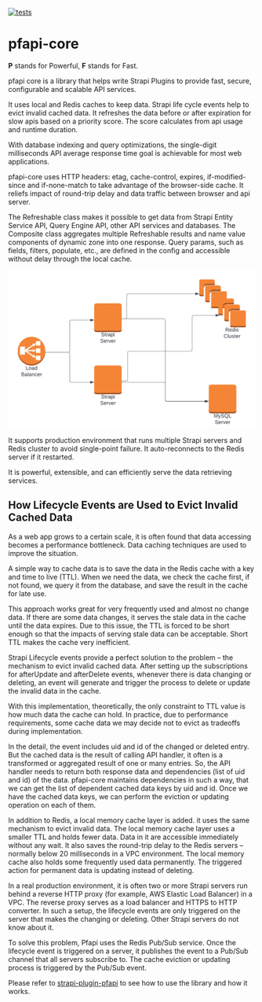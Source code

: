 [![tests](https://github.com/pfapi/pfapi/actions/workflows/e2e-tests.yaml/badge.svg)](https://github.com/pfapi/pfapi/actions/workflows/e2e-tests.yaml)

# pfapi-core

**P** stands for Powerful, **F** stands for Fast.

pfapi core is a library that helps write Strapi Plugins to provide fast, secure, configurable and scalable API services.

It uses local and Redis caches to keep data. Strapi life cycle events help to evict invalid cached data. It refreshes the data before or after expiration for slow apis based on a priority score. The score calculates from api usage and runtime duration. 

With database indexing and query optimizations, the single-digit milliseconds API average response time goal is achievable for most web applications.

pfapi-core uses HTTP headers: etag, cache-control, expires, if-modified-since and if-none-match to take advantage of the browser-side cache. It reliefs impact of round-trip delay and data traffic between browser and api server.

The Refreshable class makes it possible to get data from Strapi Entity Service API, Query Engine API, other API services and databases. The Composite class aggregates multiple Refreshable results and name value components of dynamic zone into one response. Query params, such as fields, filters, populate, etc., are defined in the config and accessible without delay through the local cache.

<img alt="pfapi test setup in AWS" src="https://github.com/pfapi/pfapi/blob/development/images/aws-test.png" />

It supports production environment that runs multiple Strapi servers and Redis cluster to avoid single-point failure. It auto-reconnects to the Redis server if it restarted.

It is powerful, extensible, and can efficiently serve the data retrieving services.

## How Lifecycle Events are Used to Evict Invalid Cached Data

As a web app grows to a certain scale, it is often found that data accessing becomes a performance bottleneck. Data caching techniques are used to improve the situation.

A simple way to cache data is to save the data in the Redis cache with a key and time to live (TTL). When we need the data, we check the cache first, if not found, we query it from the database, and save the result in the cache for late use.

This approach works great for very frequently used and almost no change data. If there are some data changes, it serves the stale data in the cache until the data expires. Due to this issue, the TTL is forced to be short enough so that the impacts of serving stale data can be acceptable. Short TTL makes the cache very inefficient.

Strapi Lifecycle events provide a perfect solution to the problem – the mechanism to evict invalid cached data. After setting up the subscriptions for afterUpdate and afterDelete events, whenever there is data changing or deleting, an event will generate and trigger the process to delete or update the invalid data in the cache. 

With this implementation, theoretically, the only constraint to TTL value is how much data the cache can hold. In practice, due to performance requirements, some cache data we may decide not to evict as tradeoffs during implementation.

In the detail, the event includes uid and id of the changed or deleted entry. But the cached data is the result of calling API handler, it often is a transformed or aggregated result of one or many entries. So, the API handler needs to return both response data and dependencies (list of uid and id) of the data. pfapi-core maintains dependencies in such a way, that we can get the list of dependent cached data keys by uid and id. Once we have the cached data keys, we can perform the eviction or updating operation on each of them.

In addition to Redis, a local memory cache layer is added. it uses the same mechanism to evict invalid data. The local memory cache layer uses a smaller TTL and holds fewer data. Data in it are accessible immediately without any wait. It also saves the round-trip delay to the Redis servers – normally below 20 milliseconds in a VPC environment. The local memory cache also holds some frequently used data permanently. The triggered action for permanent data is updating instead of deleting.

In a real production environment, it is often two or more Strapi servers run behind a reverse HTTP proxy (for example, AWS Elastic Load Balancer) in a VPC. The reverse proxy serves as a load balancer and HTTPS to HTTP converter. In such a setup, the lifecycle events are only triggered on the server that makes the changing or deleting. Other Strapi servers do not know about it.

To solve this problem, Pfapi uses the Redis Pub/Sub service. Once the lifecycle event is triggered on a server, it publishes the event to a Pub/Sub channel that all servers subscribe to. The cache eviction or updating process is triggered by the Pub/Sub event.

Please refer to <a href="https://github.com/pfapi/pfapi/blob/development/packages/pfapi-plugin">strapi-plugin-pfapi</a> to see how to use the library and how it works.
